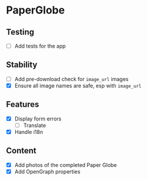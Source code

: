 # PaperGlobe

## Testing

- [ ] Add tests for the app

## Stability

- [ ] Add pre-download check for `image_url` images
- [x] Ensure all image names are safe, esp with `image_url`

## Features

- [x] Display form errors
  - [ ] Translate
- [x] Handle i18n

## Content

- [x] Add photos of the completed Paper Globe
- [x] Add OpenGraph properties
